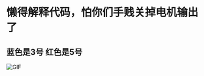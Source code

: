 懒得解释代码，怕你们手贱关掉电机输出了
=======

蓝色是3号 红色是5号
-----------------------

![GIF](https://github.com/MistyMoonR/XJTLU-Infantry/blob/master/Infantry.gif)
